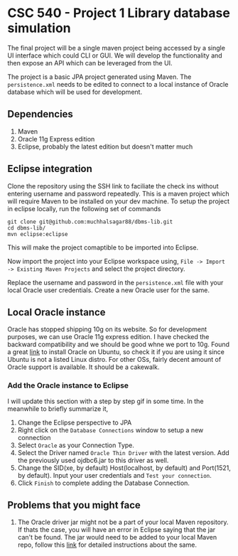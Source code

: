# CSC 540 - Project 1 Library database simulation
The final project will be a single maven project being accessed by a single UI interface which could CLI or GUI.
We will develop the functionality and then expose an API which can be leveraged from the UI.

The project is a basic JPA project generated using Maven. The `persistence.xml` needs to be edited to connect to a local instance of Oracle database which will be used for development.

## Dependencies
1. Maven 
2. Oracle 11g Express edition
3. Eclipse, probably the latest edition but doesn't matter much

## Eclipse integration
Clone the repository using the SSH link to faciliate the check ins without entering username and password repeatedly. This is a maven project which will require Maven to be installed on your dev machine.
To setup the project in eclipse locally, run the following set of commands
```
git clone git@github.com:muchhalsagar88/dbms-lib.git
cd dbms-lib/
mvn eclipse:eclipse
```
This will make the project comaptible to be imported into Eclipse. 

Now import the project into your Eclipse workspace using,
`File -> Import -> Existing Maven Projects` 
and select the project directory.

Replace the username and password in the `persistence.xml` file with your local Oracle user credentials. Create a new Oracle user for the same.

## Local Oracle instance
Oracle has stopped shipping 10g on its website. So for development purposes, we can use Oracle 11g express edition. I have checked the backward compatibility and we should be good whne we port to 10g.
Found a great [link](http://www2.hawaii.edu/~lipyeow/ics321/2014fall/installoracle11g.html) to install Oracle on Ubuntu, so check it if you are using it since Ubuntu is not a listed Linux distro.
For other OSs, fairly decent amount of Oracle support is available. It should be a cakewalk.
### Add the Oracle instance to Eclipse
I will update this section with a step by step gif in some time. In the meanwhile to briefly summarize it, 

1. Change the Eclipse perspective to JPA
2. Right click on the `Database Connections` window to setup a new connection
3. Select `Oracle` as your Connection Type.
4. Select the Driver named `Oracle Thin Driver` with the latest version. Add the previously used ojdbc6.jar to this driver as well.
5. Change the SID(xe, by default) Host(localhost, by default) and Port(1521, by default). Input your user credentials and `Test your connection`.
6. Click `Finish` to complete adding the Database Connection.

## Problems that you might face
1. The Oracle driver jar might not be a part of your local Maven repository. If thats the case, you will have an error in Eclipse saying that the jar can't be found. 
The jar would need to be added to your local Maven repo, follow this [link](http://www.mkyong.com/maven/how-to-add-oracle-jdbc-driver-in-your-maven-local-repository/) for detailed instructions about the same.

